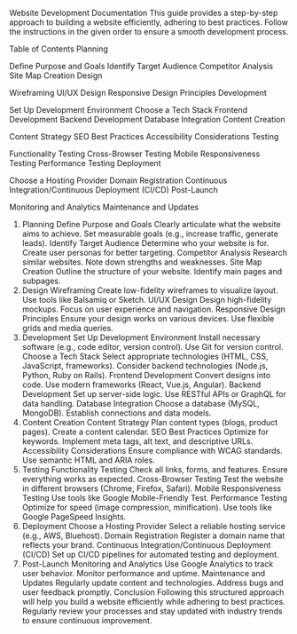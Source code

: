 Website Development Documentation
This guide provides a step-by-step approach to building a website efficiently, adhering to best practices. Follow the instructions in the given order to ensure a smooth development process.

Table of Contents
Planning

Define Purpose and Goals
Identify Target Audience
Competitor Analysis
Site Map Creation
Design

Wireframing
UI/UX Design
Responsive Design Principles
Development

Set Up Development Environment
Choose a Tech Stack
Frontend Development
Backend Development
Database Integration
Content Creation

Content Strategy
SEO Best Practices
Accessibility Considerations
Testing

Functionality Testing
Cross-Browser Testing
Mobile Responsiveness Testing
Performance Testing
Deployment

Choose a Hosting Provider
Domain Registration
Continuous Integration/Continuous Deployment (CI/CD)
Post-Launch

Monitoring and Analytics
Maintenance and Updates
1. Planning
   Define Purpose and Goals
   Clearly articulate what the website aims to achieve.
   Set measurable goals (e.g., increase traffic, generate leads).
   Identify Target Audience
   Determine who your website is for.
   Create user personas for better targeting.
   Competitor Analysis
   Research similar websites.
   Note down strengths and weaknesses.
   Site Map Creation
   Outline the structure of your website.
   Identify main pages and subpages.
2. Design
   Wireframing
   Create low-fidelity wireframes to visualize layout.
   Use tools like Balsamiq or Sketch.
   UI/UX Design
   Design high-fidelity mockups.
   Focus on user experience and navigation.
   Responsive Design Principles
   Ensure your design works on various devices.
   Use flexible grids and media queries.
3. Development
   Set Up Development Environment
   Install necessary software (e.g., code editor, version control).
   Use Git for version control.
   Choose a Tech Stack
   Select appropriate technologies (HTML, CSS, JavaScript, frameworks).
   Consider backend technologies (Node.js, Python, Ruby on Rails).
   Frontend Development
   Convert designs into code.
   Use modern frameworks (React, Vue.js, Angular).
   Backend Development
   Set up server-side logic.
   Use RESTful APIs or GraphQL for data handling.
   Database Integration
   Choose a database (MySQL, MongoDB).
   Establish connections and data models.
4. Content Creation
   Content Strategy
   Plan content types (blogs, product pages).
   Create a content calendar.
   SEO Best Practices
   Optimize for keywords.
   Implement meta tags, alt text, and descriptive URLs.
   Accessibility Considerations
   Ensure compliance with WCAG standards.
   Use semantic HTML and ARIA roles.
5. Testing
   Functionality Testing
   Check all links, forms, and features.
   Ensure everything works as expected.
   Cross-Browser Testing
   Test the website in different browsers (Chrome, Firefox, Safari).
   Mobile Responsiveness Testing
   Use tools like Google Mobile-Friendly Test.
   Performance Testing
   Optimize for speed (image compression, minification).
   Use tools like Google PageSpeed Insights.
6. Deployment
   Choose a Hosting Provider
   Select a reliable hosting service (e.g., AWS, Bluehost).
   Domain Registration
   Register a domain name that reflects your brand.
   Continuous Integration/Continuous Deployment (CI/CD)
   Set up CI/CD pipelines for automated testing and deployment.
7. Post-Launch
   Monitoring and Analytics
   Use Google Analytics to track user behavior.
   Monitor performance and uptime.
   Maintenance and Updates
   Regularly update content and technologies.
   Address bugs and user feedback promptly.
   Conclusion
   Following this structured approach will help you build a website efficiently while adhering to best practices. Regularly review your processes and stay updated with industry trends to ensure continuous improvement.

